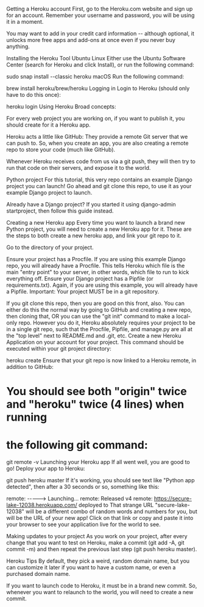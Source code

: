 Getting a Heroku account
First, go to the Heroku.com website and sign up for an account. Remember your username and password, you will be using it in a moment.

You may want to add in your credit card information -- although optional, it unlocks more free apps and add-ons at once even if you never buy anything.

Installing the Heroku Tool
Ubuntu Linux
Either use the Ubuntu Software Center (search for Heroku and click Install), or run the following command:

sudo snap install --classic heroku
macOS
Run the following command:

brew install heroku/brew/heroku
Logging in
Login to Heroku (should only have to do this once):

heroku login
Using Heroku
Broad concepts:

For every web project you are working on, if you want to publish it, you should create for it a Heroku app.

Heroku acts a little like GitHub: They provide a remote Git server that we can push to. So, when you create an app, you are also creating a remote repo to store your code (much like GitHub).

Whenever Heroku receives code from us via a git push, they will then try to run that code on their servers, and expose it to the world.

Python project
For this tutorial, this very repo contains an example Django project you can launch! Go ahead and git clone this repo, to use it as your example Django project to launch.

Already have a Django project? If you started it using django-admin startproject, then follow this guide instead.

Creating a new Heroku app
Every time you want to launch a brand new Python project, you will need to create a new Heroku app for it. These are the steps to both create a new heroku app, and link your git repo to it.

Go to the directory of your project.

Ensure your project has a Procfile. If you are using this example Django repo, you will already have a Procfile. This tells Heroku which file is the main "entry point" to your server, in other words, which file to run to kick everything off.
Ensure your Django project has a Pipfile (or requirements.txt). Again, if you are using this example, you will already have a Pipfile.
Important: Your project MUST be in a git repository.

If you git clone this repo, then you are good on this front, also.
You can either do this the normal way by going to GitHub and creating a new repo, then cloning that, OR you can use the "git init" command to make a local-only repo. However you do it, Heroku absolutely requires your project to be in a single git repo, such that the Procfile, Pipfile, and manage.py are all at the "top level" next to README.md and .git, etc.
Create a new Heroku Application on your account for your project. This command should be executed within your git project directory:

heroku create
Ensure that your git repo is now linked to a Heroku remote, in addition to GitHub:
# You should see both "origin" twice and "heroku" twice (4 lines) when running
# the following git command:
git remote -v
Launching your Heroku app
If all went well, you are good to go! Deploy your app to Heroku:

git push heroku master
If it's working, you should see text like "Python app detected", then after a 30 seconds or so, something like this:

remote: -----> Launching...
remote:        Released v4
remote:        https://secure-lake-12038.herokuapp.com/ deployed to
That strange URL "secure-lake-12038" will be a different combo of random words and numbers for you, but will be the URL of your new app! Click on that link or copy and paste it into your browser to see your application live for the world to see.

Making updates to your project
As you work on your project, after every change that you want to test on Heroku, make a commit (git add -A, git commit -m) and then repeat the previous last step (git push heroku master).

Heroku Tips
By default, they pick a weird, random domain name, but you can customize it later if you want to have a custom name, or even a purchased domain name.

If you want to launch code to Heroku, it must be in a brand new commit. So, whenever you want to relaunch to the world, you will need to create a new commit.